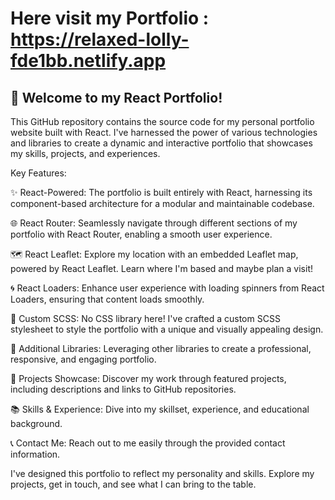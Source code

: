  # Here visit my Portfolio : https://relaxed-lolly-fde1bb.netlify.app

## 🚀 Welcome to my React Portfolio!

This GitHub repository contains the source code for my personal portfolio website built with React. I've harnessed the power of various technologies and libraries to create a dynamic and interactive portfolio that showcases my skills, projects, and experiences.

Key Features:

✨ React-Powered: The portfolio is built entirely with React, harnessing its component-based architecture for a modular and maintainable codebase.

🌐 React Router: Seamlessly navigate through different sections of my portfolio with React Router, enabling a smooth user experience.

🗺️ React Leaflet: Explore my location with an embedded Leaflet map, powered by React Leaflet. Learn where I'm based and maybe plan a visit!

🌀 React Loaders: Enhance user experience with loading spinners from React Loaders, ensuring that content loads smoothly.

💅 Custom SCSS: No CSS library here! I've crafted a custom SCSS stylesheet to style the portfolio with a unique and visually appealing design.

🧰 Additional Libraries: Leveraging other libraries to create a professional, responsive, and engaging portfolio.

🌟 Projects Showcase: Discover my work through featured projects, including descriptions and links to GitHub repositories.

📚 Skills & Experience: Dive into my skillset, experience, and educational background.

📞 Contact Me: Reach out to me easily through the provided contact information.


I've designed this portfolio to reflect my personality and skills. Explore my projects, get in touch, and see what I can bring to the table.
